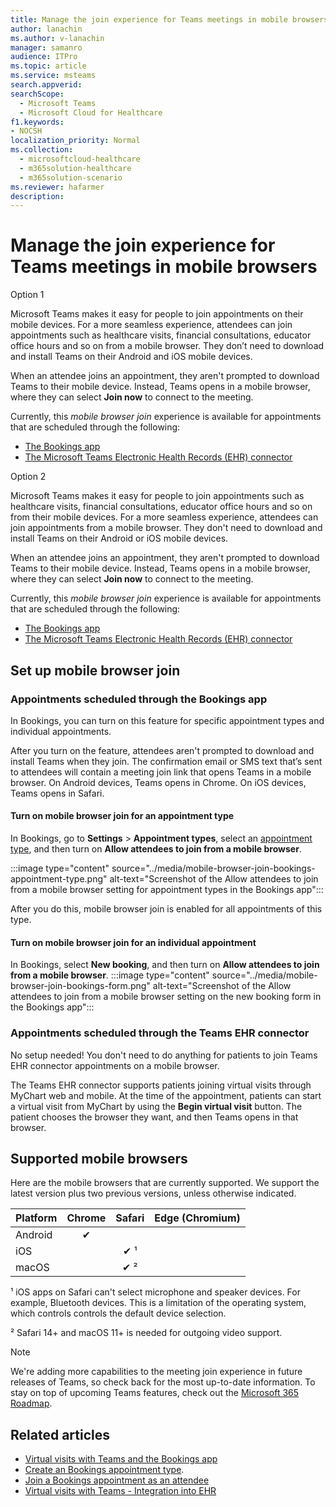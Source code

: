 ```yaml
---
title: Manage the join experience for Teams meetings in mobile browsers
author: lanachin
ms.author: v-lanachin
manager: samanro
audience: ITPro
ms.topic: article 
ms.service: msteams 
search.appverid: 
searchScope:
  - Microsoft Teams
  - Microsoft Cloud for Healthcare
f1.keywords:
- NOCSH
localization_priority: Normal
ms.collection: 
  - microsoftcloud-healthcare
  - m365solution-healthcare
  - m365solution-scenario
ms.reviewer: hafarmer
description: 
---
```


# Manage the join experience for Teams meetings in mobile browsers

Option 1

Microsoft Teams makes it easy for people to join appointments on their mobile devices. For a more seamless experience, attendees can join appointments such as healthcare visits, financial consultations, educator office hours and so on from a mobile browser. They don’t need to download and install Teams on their Android and iOS mobile devices.

When an attendee joins an appointment, they aren't prompted to download Teams to their mobile device. Instead, Teams opens in a mobile browser, where they can select **Join now** to connect to the meeting.

Currently, this *mobile browser join* experience is available for appointments that are scheduled through the following:

- [The Bookings app](../bookings-app-admin.md)
- [The Microsoft Teams Electronic Health Records (EHR) connector](healthcare/ehr-admin.md)


Option 2

Microsoft Teams makes it easy for people to join appointments such as healthcare visits, financial consultations, educator office hours and so on from their mobile devices. For a more seamless experience, attendees can join appointments from a mobile browser. They don't need to download and install Teams on their Android or iOS mobile devices.

When an attendee joins an appointment, they aren't prompted to download Teams to their mobile device. Instead, Teams opens in a mobile browser, where they can select **Join now** to connect to the meeting.

Currently, this *mobile browser join* experience is available for appointments that are scheduled through the following:

- [The Bookings app](../bookings-app-admin.md)
- [The Microsoft Teams Electronic Health Records (EHR) connector](healthcare/ehr-admin.md)

## Set up mobile browser join

### Appointments scheduled through the Bookings app

In Bookings, you can turn on this feature for specific appointment types and individual appointments. 

After you turn on the feature, attendees aren't prompted to download and install Teams when they join. The confirmation email or SMS text that’s sent to attendees will contain a meeting join link that opens Teams in a mobile browser. On Android devices, Teams opens in Chrome. On iOS devices, Teams opens in Safari. 

#### Turn on mobile browser join for an appointment type

In Bookings, go to **Settings** > **Appointment types**, select an [appointment type](https://support.microsoft.com/office/create-an-appointment-type-810eac77-6a65-4dc8-964d-c00eadf43887), and then turn on **Allow attendees to join from a mobile browser**.

:::image type="content" source="../media/mobile-browser-join-bookings-appointment-type.png" alt-text="Screenshot of the Allow attendees to join from a mobile browser setting for appointment types in the Bookings app":::

After you do this, mobile browser join is enabled for all appointments of this type.

#### Turn on mobile browser join for an individual appointment

In Bookings, select **New booking**, and then turn on **Allow attendees to join from a mobile browser**.
:::image type="content" source="../media/mobile-browser-join-bookings-form.png" alt-text="Screenshot of the Allow attendees to join from a mobile browser setting on the new booking form in the Bookings app":::

### Appointments scheduled through the Teams EHR connector

No setup needed! You don't need to do anything for patients to join Teams EHR connector appointments on a mobile browser.

The Teams EHR connector supports patients joining virtual visits through MyChart web and mobile. At the time of the appointment, patients can start a virtual visit from MyChart by using the **Begin virtual visit** button. The patient chooses the browser they want, and then Teams opens in that browser.

## Supported mobile browsers

Here are the mobile browsers that are currently supported. We support the latest version plus two previous versions, unless otherwise indicated.

|Platform  |Chrome |Safari |Edge (Chromium)|
|---------|:---:|:---:|:---:|
|Android   |   &#x2714;      |         |         |
|iOS    |         |  &#x2714; &sup1;       |         |
|macOS     |         |  &#x2714; &sup2;    |         |

&sup1; iOS apps on Safari can't select microphone and speaker devices. For example, Bluetooth devices. This is a limitation of the operating system, which controls controls the default device selection.

&sup2; Safari 14+ and macOS 11+ is needed for outgoing video support.

> [!NOTE]
> We're adding more capabilities to the meeting join experience in future releases of Teams, so check back for the most up-to-date information. To stay on top of upcoming Teams features, check out the [Microsoft 365 Roadmap](https://www.microsoft.com/microsoft-365/roadmap?filters=&searchterms=microsoft%2Cteams).

## Related articles

- [Virtual visits with Teams and the Bookings app](../bookings-app-admin.md)
- [Create an Bookings appointment type](https://support.microsoft.com/office/create-an-appointment-type-810eac77-6a65-4dc8-964d-c00eadf43887).
- [Join a Bookings appointment as an attendee](https://support.microsoft.com/office/join-a-bookings-appointment-as-an-attendee-95cea12d-2220-421f-a663-6efb20913c7f)
- [Virtual visits with Teams - Integration into EHR](healthcare/ehr-admin.md)
